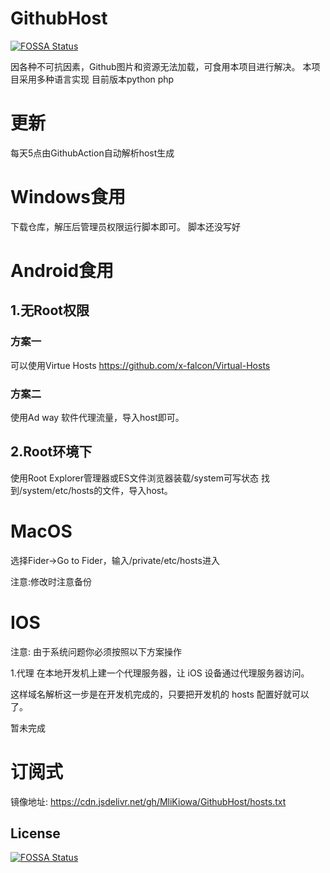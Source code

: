 # GithubHost
[![FOSSA Status](https://app.fossa.com/api/projects/git%2Bgithub.com%2FMliKiowa%2FGithubHost.svg?type=shield)](https://app.fossa.com/projects/git%2Bgithub.com%2FMliKiowa%2FGithubHost?ref=badge_shield)

因各种不可抗因素，Github图片和资源无法加载，可食用本项目进行解决。
本项目采用多种语言实现 目前版本python php
# 更新
每天5点由GithubAction自动解析host生成
# Windows食用
下载仓库，解压后管理员权限运行脚本即可。
脚本还没写好
# Android食用
## 1.无Root权限
### 方案一
可以使用Virtue Hosts
https://github.com/x-falcon/Virtual-Hosts
### 方案二
使用Ad way 软件代理流量，导入host即可。
## 2.Root环境下
使用Root Explorer管理器或ES文件浏览器装载/system可写状态
找到/system/etc/hosts的文件，导入host。
# MacOS
选择Fider->Go to Fider，输入/private/etc/hosts进入

注意:修改时注意备份
# IOS
注意: 由于系统问题你必须按照以下方案操作

1.代理
在本地开发机上建一个代理服务器，让 iOS 设备通过代理服务器访问。

这样域名解析这一步是在开发机完成的，只要把开发机的 hosts 配置好就可以了。


暂未完成
# 订阅式
镜像地址: https://cdn.jsdelivr.net/gh/MliKiowa/GithubHost/hosts.txt


## License
[![FOSSA Status](https://app.fossa.com/api/projects/git%2Bgithub.com%2FMliKiowa%2FGithubHost.svg?type=large)](https://app.fossa.com/projects/git%2Bgithub.com%2FMliKiowa%2FGithubHost?ref=badge_large)
